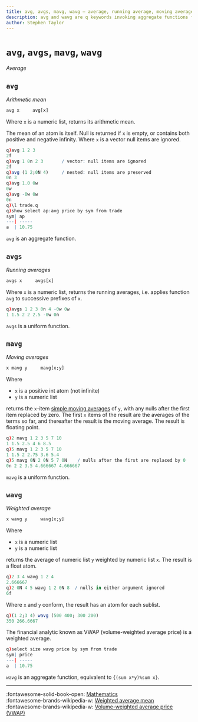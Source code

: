 ```yaml
---
title: avg, avgs, mavg, wavg – average, running average, moving averages, weighted average | Reference | kdb+ and q documentation
description: avg and wavg are q keywords invoking aggregate functions for the arithmetic and weighted means of a vector. avgs and mavgs are q keywords that invoke uniform functions that return the cumulative and moving means of a vector
author: Stephen Taylor
---
```

# `avg`, `avgs`, `mavg`, `wavg`


_Average_



## `avg` 

_Arithmetic mean_

```txt
avg x     avg[x]
```

Where `x` is a numeric list, returns its arithmetic mean. 

The mean of an atom is itself. 
Null is returned if `x` is empty, or contains both positive and negative infinity. Where `x` is a vector null items are ignored.

```q
q)avg 1 2 3
2f
q)avg 1 0n 2 3       / vector: null items are ignored
2f
q)avg (1 2;0N 4)     / nested: null items are preserved
0n 3
q)avg 1.0 0w
0w
q)avg -0w 0w
0n
q)\l trade.q
q)show select ap:avg price by sym from trade
sym| ap
---| -----
a  | 10.75
```

`avg` is an aggregate function.



## `avgs` 

_Running averages_

```txt
avgs x     avgs[x]
```

Where `x` is a numeric list, returns the running averages, i.e. applies function `avg` to successive prefixes of `x`.

```q
q)avgs 1 2 3 0n 4 -0w 0w
1 1.5 2 2 2.5 -0w 0n
```

`avgs` is a uniform function.


## `mavg`

_Moving averages_

```txt
x mavg y     mavg[x;y]
```

Where 

-   `x` is a positive int atom (not infinite)
-   `y` is a numeric list

returns the `x`-item [simple moving averages](https://en.wikipedia.org/wiki/Moving_average#Simple_moving_average) of `y`, with any nulls after the first item replaced by zero. The first `x` items of the result are the averages of the terms so far, and thereafter the result is the moving average. The result is floating point.

```q
q)2 mavg 1 2 3 5 7 10
1 1.5 2.5 4 6 8.5
q)5 mavg 1 2 3 5 7 10
1 1.5 2 2.75 3.6 5.4
q)5 mavg 0N 2 0N 5 7 0N    / nulls after the first are replaced by 0
0n 2 2 3.5 4.666667 4.666667
```

`mavg` is a uniform function. 


## `wavg` 

_Weighted average_

```txt
x wavg y     wavg[x;y]
```

Where 

-   `x` is a numeric list
-   `y` is a numeric list

returns the average of numeric list `y` weighted by numeric list `x`. The result is a float atom. 

```q
q)2 3 4 wavg 1 2 4
2.666667
q)2 0N 4 5 wavg 1 2 0N 8  / nulls in either argument ignored
6f
```

Where `x` and `y` conform, the result has an atom for each sublist.

```q
q)(1 2;3 4) wavg (500 400; 300 200)
350 266.6667
```

The financial analytic known as VWAP (volume-weighted average price) is a weighted average.

```q
q)select size wavg price by sym from trade
sym| price
---| -----
a  | 10.75
```

`wavg` is an aggregate function, equivalent to `{(sum x*y)%sum x}`.


----
:fontawesome-solid-book-open:
[Mathematics](../basics/math.md)
<br>
:fontawesome-brands-wikipedia-w:
[Weighted average mean](https://en.wikipedia.org/wiki/Weighted_arithmetic_mean)<br>
:fontawesome-brands-wikipedia-w:
[Volume-weighted average price (VWAP)](https://en.wikipedia.org/wiki/Volume-weighted_average_price)  


